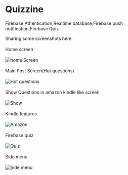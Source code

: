 # Quizzine
Firebase Athentication,Realtime database,Firebase push notification,Firebase Quiz

Sharing some screenshots here.
<br></br>Home screen
<br></br><img src="https://github.com/vikashumain/Quizzine/blob/master/Screenshot_2017-11-11-17-55-38-181_com.vikkyb.check.devsir.png" alt="home Screen">
<br></br>Main Post Screen(Hot questions)
<br></br><img src="https://github.com/vikashumain/Quizzine/blob/master/Screenshot_2017-11-11-17-56-02-207_com.vikkyb.check.devsir.png" alt="Hot questions">
<br></br>Show Questions in amazon kindle like screen
<br></br><img src="https://github.com/vikashumain/Quizzine/blob/master/Screenshot_2017-11-11-17-56-12-782_com.vikkyb.check.devsir.png" alt="Show">
<br></br>Kindle features
<br></br><img src="https://github.com/vikashumain/Quizzine/blob/master/Screenshot_2017-11-11-17-56-18-578_com.vikkyb.check.devsir.png" alt="Amazon">
<br></br>Firebase quiz
<br></br><img src="https://github.com/vikashumain/Quizzine/blob/master/Screenshot_2017-11-11-17-55-49-500_com.vikkyb.check.devsir.png" alt="Quiz">
<br></br>Side menu
<br></br><img src="https://github.com/vikashumain/Quizzine/blob/master/Screenshot_2017-11-11-17-55-43-707_com.vikkyb.check.devsir.png" alt="Side menu">
